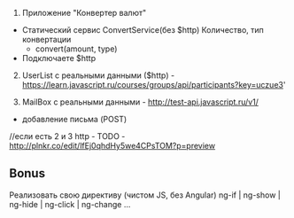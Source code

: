
1. Приложение "Конвертер валют"
  - Статический сервис ConvertService(без $http) Количество, тип конвертации
  	- convert(amount, type)
  - Подключаете $http

2. UserList с реальными данными ($http) - https://learn.javascript.ru/courses/groups/api/participants?key=uczue3'

3. MailBox c реальными данными - http://test-api.javascript.ru/v1/
  + добавление письма (POST)


//если есть 2 и 3 http  - TODO - http://plnkr.co/edit/lfEj0qhdHy5we4CPsTOM?p=preview



## Bonus

Реализовать свою директиву (чистом JS, без Angular)
ng-if | ng-show | ng-hide | ng-click | ng-change ...